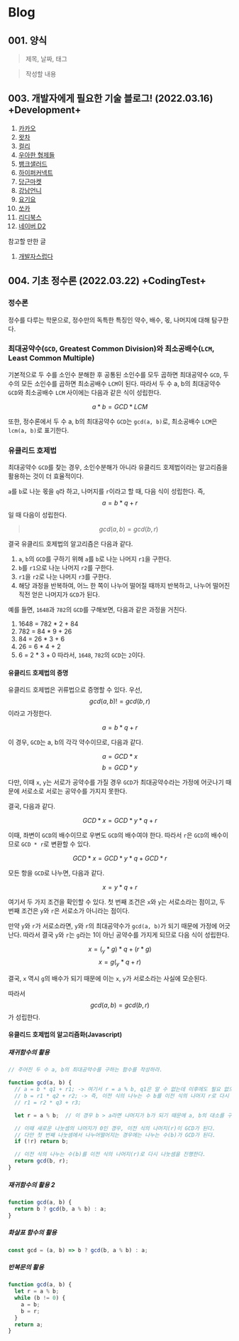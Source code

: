 # Blog
## 001. 양식

> 제목, 날짜, 태그

> 작성할 내용

## 003. 개발자에게 필요한 기술 블로그! (2022.03.16) +Development+
1. [카카오](https://tech.kakao.com/blog/)
2. [왓차](https://medium.com/watcha)
3. [컬리](https://helloworld.kurly.com/)
4. [우아한 형제들](https://techblog.woowahan.com/)
5. [뱅크샐러드](https://blog.banksalad.com/tech/)
6. [하이퍼커넥트](https://hyperconnect.github.io/)
7. [당근마켓](https://medium.com/daangn)
8. [강남언니](https://blog.gangnamunni.com/blog/tech/)
9. [요기요](https://techblog.yogiyo.co.kr/)
10. [쏘카](https://tech.socarcorp.kr/)
11. [리디북스](https://www.ridicorp.com/story-category/tech-blog/)
12. [네이버 D2](https://d2.naver.com/home)

참고할 만한 글
1. [개발자스럽다](https://blog.gaerae.com/)


## 004. 기초 정수론 (2022.03.22) +CodingTest+
### 정수론
정수를 다루는 학문으로, 정수만의 독특한 특징인 약수, 배수, 몫, 나머지에 대해 탐구한다.

### 최대공약수(`GCD`, Greatest Common Division)와 최소공배수(`LCM`, Least Common Multiple)
기본적으로 두 수를 소인수 분해한 후 공통된 소인수를 모두 곱하면 최대공약수 `GCD`, 두 수의 모든 소인수를 곱하면 최소공배수 `LCM`이 된다. 따라서 두 수 a, b의 최대공약수 `GCD`와 최소공배수 `LCM` 사이에는 다음과 같은 식이 성립한다.

$$ a * b = GCD * LCM $$

또한, 정수론에서 두 수 a, b의 최대공약수 `GCD`는 `gcd(a, b)`로, 최소공배수 `LCM`은 `lcm(a, b)`로 표기한다.

### 유클리드 호제법
최대공약수 `GCD`를 찾는 경우, 소인수분해가 아니라 유클리드 호제법이라는 알고리즘을 활용하는 것이 더 효율적이다.

`a`를 `b`로 나눈 몫을 `q`라 하고, 나머지를 `r`이라고 할 때, 다음 식이  성립한다. 즉, $$ a = b * q + r $$ 일 때 다음이 성립한다.

> $$ gcd(a, b) = gcd(b, r) $$

결국 유클리드 호제법의 알고리즘은 다음과 같다.
1. `a`, `b`의 `GCD`를 구하기 위해 `a`를 `b`로 나눈 나머지 `r1`을 구한다.
2. `b`를 `r1`으로 나눈 나머지 `r2`를 구한다.
3. `r1`을 `r2`로 나눈 나머지 `r3`를 구한다.
4. 해당 과정을 반복하여, 어느 한 쪽이 나누어 떨어질 때까지 반복하고, 나누어 떨어진 직전 얻은 나머지가 `GCD`가 된다.

예를 들면, `1648`과 `782`의 `GCD`를 구해보면, 다음과 같은 과정을 거친다.
1. 1648 = 782 * 2 + 84
2. 782 = 84 * 9 + 26
3. 84 = 26 * 3 + 6
4. 26 = 6 * 4 + 2
5. 6 = 2 * 3 + 0
따라서, `1648`, `782`의 `GCD`는 `2`이다.

#### 유클리드 호제법의 증명
유클리드 호제법은 귀류법으로 증명할 수 있다. 우선, $$ gcd(a, b) != gcd(b, r) $$이라고 가정한다.

$$ a = b * q + r $$

이 경우, `GCD`는 a, b의 각각 약수이므로, 다음과 같다.

$$ a = GCD * x $$
$$ b = GCD * y $$

다만, 이때 `x`, `y`는 서로가 공약수를 가질 경우 `GCD`가 최대공약수라는 가정에 어긋나기 때문에 서로소로 서로는 공약수를 가지지 못한다.

결국, 다음과 같다.

$$ GCD * x = GCD * y * q + r $$

이때, 좌변이 `GCD`의 배수이므로 우변도 `GCD`의 배수여야 한다. 따라서 `r`은 `GCD`의 배수이므로 `GCD * r`로 변환할 수 있다.

$$ GCD * x = GCD * y * q + GCD * r $$

모든 항을 `GCD`로 나누면, 다음과 같다.

$$ x = y * q + r $$

여기서 두 가지 조건을 확인할 수 있다. 첫 번째 조건은 `x`와 `y`는 서로소라는 점이고, 두 번째 조건은 `y`와 `r`은 서로소가 아니라는 점이다.

만약 `y`와 `r`가 서로소라면, `y`와 `r`의 최대공약수가 `gcd(a, b)`가 되기 때문에 가정에 어긋난다. 따라서 결국 `y`와 `r`는 `g`라는 1이 아닌 공약수를 가지게 되므로 다음 식이 성립한다.

$$ x = (_y * g) * q + (r * g) $$
$$ x = g(_y * q + r) $$

결국, `x` 역시 `g`의 배수가 되기 때문에 이는 `x`, `y`가 서로소라는 사실에 모순된다.

따라서 $$ gcd(a, b) = gcd(b, r) $$가 성립한다.

#### 유클리드 호제법의 알고리즘화(Javascript)
##### 재귀함수의 활용
```javascript
// 주어진 두 수 a, b의 최대공약수를 구하는 함수를 작성하라.

function gcd(a, b) {
  // a = b * q1 + r1; -> 여기서 r = a % b, q1은 알 수 없는데 이후에도 필요 없으니 변수화할 필요 없음
  // b = r1 * q2 + r2; -> 즉, 이전 식의 나누는 수 b를 이전 식의 나머지 r로 다시 나눗셈을 진행한다. 따라서 a = b, b = r
  // r1 = r2 * q3 + r3;

  let r = a % b;  // 이 경우 b > a라면 나머지가 b가 되기 때문에 a, b의 대소를 구분하지 않아도 된다.

  // 이때 새로운 나눗셈의 나머지가 0인 경우, 이전 식의 나머지(r)이 GCD가 된다.
  // 다만 첫 번째 나눗셈에서 나누어떨어지는 경우에는 나누는 수(b)가 GCD가 된다.
  if (!r) return b;

  // 이전 식의 나누는 수(b)를 이전 식의 나머지(r)로 다시 나눗셈을 진행한다.
  return gcd(b, r);
}
```

##### 재귀함수의 활용 2
```javascript
function gcd(a, b) {
  return b ? gcd(b, a % b) : a;
}
```

##### 화살표 함수의 활용
```javascript
const gcd = (a, b) => b ? gcd(b, a % b) : a;
```

##### 반복문의 활용
```javascript
function gcd(a, b) {
  let r = a % b;
  while (b != 0) {
    a = b;
    b = r;
  }
  return a;
}
```